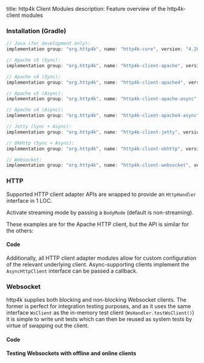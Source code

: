 title: http4k Client Modules
description: Feature overview of the http4k-client modules

### Installation (Gradle)

```groovy
// Java (for development only):
implementation group: "org.http4k", name: "http4k-core", version: "4.20.1.0"

// Apache v5 (Sync): 
implementation group: "org.http4k", name: "http4k-client-apache", version: "4.20.1.0"

// Apache v4 (Sync): 
implementation group: "org.http4k", name: "http4k-client-apache4", version: "4.20.1.0"

// Apache v5 (Async): 
implementation group: "org.http4k", name: "http4k-client-apache-async", version: "4.20.1.0"

// Apache v4 (Async): 
implementation group: "org.http4k", name: "http4k-client-apache4-async", version: "4.20.1.0"

// Jetty (Sync + Async): 
implementation group: "org.http4k", name: "http4k-client-jetty", version: "4.20.1.0"

// OkHttp (Sync + Async): 
implementation group: "org.http4k", name: "http4k-client-okhttp", version: "4.20.1.0"

// Websocket: 
implementation group: "org.http4k", name: "http4k-client-websocket", version: "4.20.1.0"
```

### HTTP
Supported HTTP client adapter APIs are wrapped to provide an `HttpHandler` interface in 1 LOC.

Activate streaming mode by passing a `BodyMode` (default is non-streaming).

These examples are for the Apache HTTP client, but the API is similar for the others:

#### Code [<img class="octocat"/>](https://github.com/http4k/http4k/blob/master/src/docs/guide/reference/clients/example_http.kt)

<script src="https://gist-it.appspot.com/https://github.com/http4k/http4k/blob/master/src/docs/guide/reference/clients/example_http.kt"></script>

Additionally, all HTTP client adapter modules allow for custom configuration of the relevant underlying client. Async-supporting clients implement the `AsyncHttpClient` interface can be passed a callback.

### Websocket
http4k supplies both blocking and non-blocking Websocket clients. The former is perfect for integration testing purposes, and as it uses the same interface `WsClient` as the in-memory test client (`WsHandler.testWsClient()`) it is simple to write unit tests which can then be reused as system tests by virtue of swapping out the client.

#### Code [<img class="octocat"/>](https://github.com/http4k/http4k/blob/master/src/docs/guide/reference/clients/example_websocket.kt)

<script src="https://gist-it.appspot.com/https://github.com/http4k/http4k/blob/master/src/docs/guide/reference/clients/example_websocket.kt"></script>

#### Testing Websockets with offline and online clients [<img class="octocat"/>](https://github.com/http4k/http4k/blob/master/src/docs/guide/reference/clients/TestingWebsockets.kt)

<script src="https://gist-it.appspot.com/https://github.com/http4k/http4k/blob/master/src/docs/guide/reference/clients/TestingWebsockets.kt"></script>

